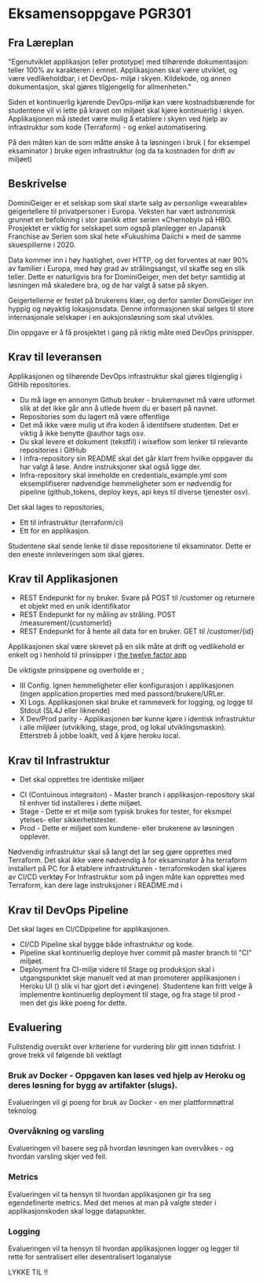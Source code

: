 # Eksamensoppgave PGR301

## Fra Læreplan

"Egenutviklet applikasjon (eller prototype) med tilhørende dokumentasjon: teller 100% av karakteren i emnet. Applikasjonen skal være utviklet, og være vedlikeholdbar, i et DevOps- miljø i skyen. Kildekode, og annen dokumentasjon, skal gjøres tilgjengelig for allmenheten."

Siden et kontinuerlig kjørende DevOps-miljø kan være kostnadsbærende for studentene vil vi lette på kravet om miljøet skal kjøre kontinuerlig i skyen. Applikasjonen må istedet være mulig å etablere i skyen ved hjelp av infrastruktur som kode (Terraform) - og enkel automatisering.

På den måten kan de som måtte ønske å ta løsningen i bruk ( for eksempel eksaminator ) bruke egen infrastruktur (og da ta kostnaden for drift av miljøet)

## Beskrivelse

DominiGeiger er et selskap som skal starte salg av personlige «wearable» geigertellere til privatpersoner i Europa. Veksten har vært astronomisk grunnet en befolkning 
i stor panikk etter serien «Chernobyl» på HBO. Prosjektet er viktig for selskapet som ogspå planlegger en Japansk Franchise av Serien som skal hete «Fukushima Daiichi » med de samme skuespillerne i 2020.

Data kommer inn i høy hastighet, over HTTP, og det forventes at nær 90% av familier i Europa,  med høy grad av strålingsangst,  vil skaffe seg en slik teller. Dette er naturligvis bra for DominiGeiger, men det betyr samtidig at løsningen må skaledere bra, og de har valgt å satse på skyen. 

Geigertellerne er festet på brukerens klær, og derfor samler DomiGeiger inn hyppig og nøyaktig lokasjonsdata. Denne informasjonen skal selges til store internasjonale selskaper i  en auksjonsløsning som skal utvikles.

Din oppgave er å få prosjektet i gang på riktig måte med DevOps prinispper. 

## Krav til leveransen

Applikasjonen og tilhørende DevOps infrastruktur skal gjøres tilgjenglig i  GitHib repositories.

* Du må lage en annonym Github bruker - brukernavnet må være utformet slik at det ikke går ann å utlede hvem du er basert på navnet. 
* Repositories som du lagert må være offentlige
* Det må ikke være mulig ut ifra koden å identifsere studenten. Det er viktig å ikke benytte @author tags osv.
* Du skal levere et dokument (tekstfil) i wiseflow som lenker til relevante repositories i GitHub 
* I infra-repository sin README skal det går klart frem hvilke oppgaver du har valgt å løse. Andre instruksjoner skal også ligge der. 
* Infra-repository skal inneholde en credentials_example.yml som eksemplifiserer nødvendige hemmeligheter som er nødvendig for pipeline (github_tokens, deploy keys, api keys til diverse tjenester osv).

Det skal lages to repositories,

* Ett til infrastruktur (terraform/ci)
* Ett for en applikasjon.

Studentene skal sende lenke til disse repositoriene til eksaminator. Dette er den eneste innleveringen som skal gjøres.

## Krav til Applikasjonen

* REST Endepunkt for ny bruker. Svare på POST til /customer og returnere et objekt med en unik identifikator
* REST Endepunkt for ny måling av stråling. POST /measurement/{customerId}  
* REST Endepunkt for å hente all data for en bruker. GET til /customer/{id}

Applikasjonen skal være skrevet på en slik måte at drift og vedlikehold er enkelt og i henhold til 
prinsipper i [the twelve factor app](https://12factor.net/)

De viktigste prinsippene og overholde er ;

* III Config. Ignen hemmeligheter eller konfigurasjon i applikasjonen (ingen application.properties med med passord/brukere/URLer.
* XI Logs. Applikasjonen skal bruke et rammeverk for logging, og logge til Stdout (SL4J eller liknende)
* X Dev/Prod parity - Applikasjonen bør kunne kjøre i identisk infrastruktur i alle miljløer (utviklking, stage, prod, og lokal utviklingsmaskin). Etterstreb å jobbe loaklt, ved å kjøre heroku local.

## Krav til Infrastruktur

* Det skal opprettes tre identiske miljøer

- CI (Contuinous integraiton) - Master branch i applikasjon-repository skal til enhver tid installeres i dette miljøet.   
- Stage - Dette er et miljø som typisk brukes for tester, for eksmpel ytelses- eller sikkerhetstester.
- Prod - Dette er miljøet som kundene- eller brukerene av løsningen opplever.

Nødvendig infrastruktur skal så langt det lar seg gjøre opprettes med Terraform. Det skal ikke være nødvendig å for eksaminator å ha terraform installert på PC for å etablere infrastrukturen - terraformkoden skal kjøres av CI/CD verktøy For Infrastruktur som på ingen måte kan opprettes med Terraform, kan dere lage instruksjoner i README.md i <infra-repository>    

## Krav til DevOps Pipeline

Det skal lages en CI/CDpipeline for applikasjonen.

* CI/CD Pipeline skal bygge både infrastruktur og kode.
* Pipeline skal kontinuerlig deploye hver commit på master branch til "CI" miljøet.
* Deployment fra CI-miljø videre til Stage og produksjon skal i utgangspunktet skje manuelt ved at man promoterer applikasjonen i Heroku UI () slik vi har gjort det i øvingene). Studentene kan fritt velge å implementre kontinuerlig deployment til stage, og fra stage til prod - men det gis ikke poeng for dette.

## Evaluering

Fullstendig oversikt over kriteriene for vurdering blir gitt innen tidsfrist. I grove trekk vil følgende bli vektlagt

### Bruk av  Docker - Oppgaven kan løses ved hjelp av Heroku og deres løsning for bygg av artifakter (slugs).
Evalueringen vil gi poeng for bruk av Docker - en mer plattformnøttral teknolog

### Overvåkning og varsling 

Evalueringen vil basere seg på hvordan løsningen kan overvåkes - og hvordan varsling skjer ved feil. 

### Metrics 

Evalueringen vil ta hensyn til hvordan applikasjonen gir fra seg egendefinerte metrics. Med det menes at man på valgte steder i applikasjonskoden skal logge datapunkter.

### Logging 

Evalueringen vil ta hensyn til hvordan applikasjonen logger og legger til rette for sentralisert eller desentralisert loganalyse 


LYKKE TIL !!
